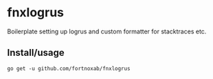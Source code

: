 # fnxlogrus
Boilerplate setting up logrus and custom formatter for stacktraces etc. 

## Install/usage
```
go get -u github.com/fortnoxab/fnxlogrus
```
